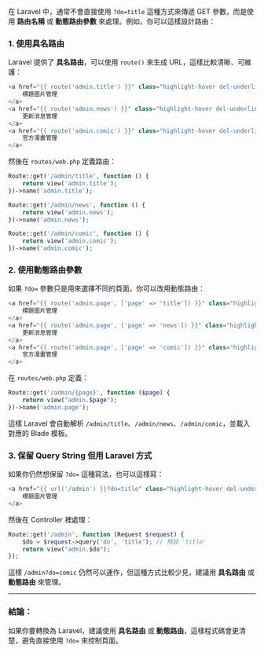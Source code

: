 在 Laravel 中，通常不會直接使用 `?do=title` 這種方式來傳遞 GET 參數，而是使用 **路由名稱** 或 **動態路由參數** 來處理。例如，你可以這樣設計路由：

### 1. **使用具名路由**
Laravel 提供了 **具名路由**，可以使用 `route()` 來生成 URL，這樣比較清晰、可維護：
```php
<a href="{{ route('admin.title') }}" class="highlight-hover del-underline">
    標題圖片管理
</a>
<a href="{{ route('admin.news') }}" class="highlight-hover del-underline">
    更新消息管理
</a>
<a href="{{ route('admin.comic') }}" class="highlight-hover del-underline">
    官方漫畫管理
</a>
```
然後在 `routes/web.php` 定義路由：
```php
Route::get('/admin/title', function () {
    return view('admin.title');
})->name('admin.title');

Route::get('/admin/news', function () {
    return view('admin.news');
})->name('admin.news');

Route::get('/admin/comic', function () {
    return view('admin.comic');
})->name('admin.comic');
```

### 2. **使用動態路由參數**
如果 `?do=` 參數只是用來選擇不同的頁面，你可以改用動態路由：
```php
<a href="{{ route('admin.page', ['page' => 'title']) }}" class="highlight-hover del-underline">
    標題圖片管理
</a>
<a href="{{ route('admin.page', ['page' => 'news']) }}" class="highlight-hover del-underline">
    更新消息管理
</a>
<a href="{{ route('admin.page', ['page' => 'comic']) }}" class="highlight-hover del-underline">
    官方漫畫管理
</a>
```
在 `routes/web.php` 定義：
```php
Route::get('/admin/{page}', function ($page) {
    return view("admin.$page");
})->name('admin.page');
```
這樣 Laravel 會自動解析 `/admin/title`、`/admin/news`、`/admin/comic`，並載入對應的 Blade 模板。

### 3. **保留 Query String 但用 Laravel 方式**
如果你仍然想保留 `?do=` 這種寫法，也可以這樣寫：
```php
<a href="{{ url('/admin') }}?do=title" class="highlight-hover del-underline">
    標題圖片管理
</a>
```
然後在 Controller 裡處理：
```php
Route::get('/admin', function (Request $request) {
    $do = $request->query('do', 'title'); // 預設 'title'
    return view("admin.$do");
});
```
這樣 `/admin?do=comic` 仍然可以運作，但這種方式比較少見，建議用 **具名路由** 或 **動態路由** 來管理。

---
### 結論：
如果你要轉換為 Laravel，建議使用 **具名路由** 或 **動態路由**，這樣程式碼會更清楚，避免直接使用 `?do=` 來控制頁面。

